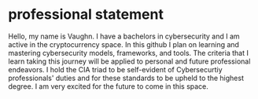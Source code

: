 <h1> professional statement </h1>
Hello, my name is Vaughn. I have a bachelors in cybersecurity and I am active in the cryptocurrency space. 
In this github I plan on learning and mastering cybersecurity models, frameworks, and tools. 
The criteria that I learn taking this journey will be applied to personal and future professional endeavors. 
I hold the CIA triad to be self-evident of Cybersecurtiy professionals' duties and for these standards to be upheld to the highest degree. 
I am very excited for the future to come in this space.
